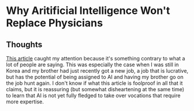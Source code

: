 # Why Aritificial Intelligence Won't Replace Physicians

## Thoughts

[This article](https://medicalfuturist.com/5-reasons-artificial-intelligence-wont-replace-physicians/#) caught my attention because it's something contrary to what a lot of people are saying. This was especially the case when I was still in Korea and my brother had just recently got a new job, a job that is lucrative, but has the potential of being assigned to AI and having my brother go on the job hunt again. I don't know if what this article is foolproof in all that it claims, but it is reassuring (but somewhat disheartening at the same time) to learn that AI is not yet fully fledged to take over vocations that require more expertise. 
